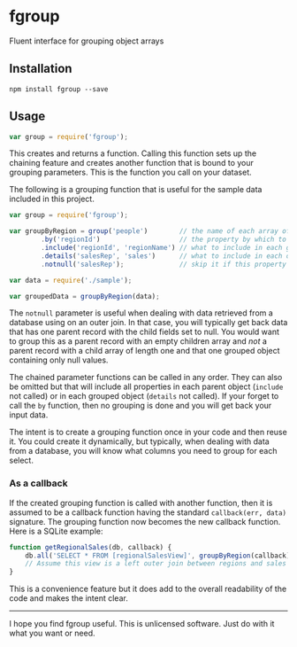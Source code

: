 # fgroup

Fluent interface for grouping object arrays

## Installation

    npm install fgroup --save

## Usage

```javascript
var group = require('fgroup');
```

This creates and returns a function. Calling this function sets up the chaining feature and creates another function that is bound to your grouping parameters. This is the function you call on your dataset.

The following is a grouping function that is useful for the sample data included in this project.

```javascript
var group = require('fgroup');

var groupByRegion = group('people')        // the name of each array of grouped objects
        .by('regionId')                    // the property by which to group
        .include('regionId', 'regionName') // what to include in each group
        .details('salesRep', 'sales')      // what to include in each of the grouped objects
        .notnull('salesRep');              // skip it if this property is null

var data = require('./sample');

var groupedData = groupByRegion(data);
```

The `notnull` parameter is useful when dealing with data retrieved from a database using on an outer join. In that case, you will typically get back data that has one parent record with the child fields set to null. You would want to group this as a parent record with an empty children array and *not* a parent record with a child array of length one and that one grouped object containing only null values.

The chained parameter functions can be called in any order. They can also be omitted but that will include all properties in each parent object (`include` not called) or in each grouped object (`details` not called). If your forget to call the `by` function, then no grouping is done and you will get back your input data.

The intent is to create a grouping function once in your code and then reuse it. You could create it dynamically, but typically, when dealing with data from a database, you will know what columns you need to group for each select.

### As a callback

If the created grouping function is called with another function, then it is assumed to be a callback function having the standard `callback(err, data)` signature. The grouping function now becomes the new callback function. Here is a SQLite example:

```javascript
function getRegionalSales(db, callback) {
    db.all('SELECT * FROM [regionalSalesView]', groupByRegion(callback));
    // Assume this view is a left outer join between regions and sales staff.
}
```

This is a convenience feature but it does add to the overall readability of the code and makes the intent clear.

----

I hope you find fgroup useful. This is unlicensed software. Just do with it what you want or need.

